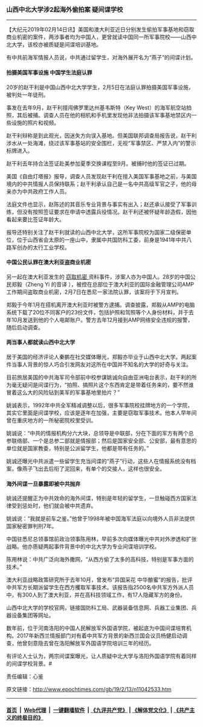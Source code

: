### 山西中北大学涉2起海外偷拍案 疑间谍学校
------------------------

<p>
 【大纪元2019年02月14日讯】美国和澳大利亚近日分别发生偷拍军事基地和窃取商业机密的案件，两涉事者均为中国人，更曾就读中国同一所军事院校——山西中北大学，该校亦被质疑是间谍培训基地。
</p>
<p>
 有中共前海军情报人员说，中共通过留学生，对海外展开名为“燕子”的间谍计划。
</p>
<h4>
 拍摄美国军事设施 中国学生法庭认罪
</h4>
<p>
 20岁的赵干利是中国山西中北大学学生，2月5日在法庭认罪拍摄美国军事设施，被判处一年徒刑。
</p>
<p>
 事发在去年9月，赵干利擅闯佛罗里达州基韦斯特（Key West）的海军航空站拍照，其后被捕。调查人员在他的相机和手机里发现他非法拍摄该军事基地禁区内一些设施的照片和视频。
</p>
<p>
 赵干利辩称是到此观光，因迷失方向误入基地。但美国联邦调查局报告说，赵干利涉水从一处海滩，绕过该军事基站的安全围栏，无视“军事禁区、严禁入内”的警示标牌进入。
</p>
<p>
 赵干利去年持合法签证赴美参加夏季交换课程至9月。被捕时他的签证已过期。
</p>
<p>
 美国《自由灯塔报》报导，调查人员发现赵干利在擅入美国军事基地之前，与美国境内的中共情报人员保持联系；赵干利承认自己是一名中共高级军官之子，他的母亲亦为中共政府工作人员。
</p>
<p>
 法庭文件也显示，赵陈述的其音乐专业背景与事实有出入；赵还承认接受了军事训练，但没有按照签证要求在申请中透露兵役情况。赵干利还被怀疑年龄造假，因他看起来要比签证年龄大。
</p>
<p>
 报导还特别关注了赵干利就读的山西中北大学，这所军事院校为国家二级保密单位，位于山西省会太原的一座山中，隶属中共国防科工委，前身是1941年中共八路军创办的太行工业学校。
</p>
<h4>
 中国公民认罪在澳大利亚盗商业机密
</h4>
<p>
 另一起在澳大利亚发生的
 <a href="http://www.epochtimes.com/gb/tag/%E7%AA%83%E5%8F%96%E6%9C%BA%E5%AF%86.html">
  窃取机密
 </a>
 资料事件，涉案人亦为中国人。28岁的中国公民郑毅（Zheng Yi 的音译 ），被控在总部位于澳大利亚的国际金融管理公司AMP工作期间盗取商业机密，2月7日在悉尼一家法院认罪，该案将于下月宣判。
</p>
<p>
 郑毅于今年1月在搭机离开澳大利亚时被警方逮捕。调查披露，郑毅从AMP的电脑系统下载了20位不同客户的23份文件，包括护照和驾照等个人身份材料，并于去年10月发送到他的个人电邮账户。警方去年12月接到AMP网络安全违规的报警，随后启动调查。
</p>
<h4>
 两当事人都就读山西中北大学
</h4>
<p>
 居于美国的经济评论人秦鹏在社交媒体曝光，郑毅亦毕业于山西中北大学。两起案件当事人背景的惊人巧合引发网友对这所在中国并不知名的大学的好奇与关注。
</p>
<p>
 目前旅居美国的中共海军司令部前中校参谋姚诚向自由亚洲电台表示，赵干利的所为毫无疑问是间谍行为，“拍照、搞照片这个东西肯定是带着任务来的，要不然谁冒着这么大的风险钻到美军的军事基地里拍片？”
</p>
<p>
 姚诚表示，1992年中共全军精减调整以后，很多军事院校挂牌地方的一个学院，其实它里面是间谍学校，应该是逐年在加强，主要是窃取军事技术。他本人早年间曾在重庆地方的一所秘密院校里受训。
</p>
<p>
 姚诚说：“中共的情报机构分六大块，总领导是中联部，分在下面的军方有两个总参联络部、一个是总参二部就是情报部；然后是国家安全部、公安部，最有意思的单位就是国家教委，特别是公派留学生，他都是带有任务的。”
</p>
<p>
 姚诚还曝光中共派遣一些留学生充当间谍的“燕子”行动，这些人在情报系统没有档案，像燕子飞出去后衔了泥回来，有单个的交接人，这样也很安全。
</p>
<h4>
 海外间谍一旦暴露即被中共抛弃
</h4>
<p>
 姚诚还提醒正为中共效命的海外间谍，特别是年轻的留学生，一旦触碰西方国家法律受到惩处时，他们就会被中共遗弃。
</p>
<p>
 姚诚说：“我就是前车之鉴。”他曾于1998年被中国海军法庭以向境外人员非法提供国家秘密罪判刑7年。
</p>
<p>
 中国驻悉尼总领事馆前政治领事陈用林，早前多次向媒体曝光中共对外渗透和扩张战略。他亦质疑两起事件背景中的中北大学为专业间谍培训学校。
</p>
<p>
 陈用林说：中共广泛向海外撒网，“从西方偷了太多的高科技，特别是军事方面的技术。”
</p>
<p>
 澳大利亚战略政策研究所于去年10月，曾发布“异国采花 中华酿蜜”的报告，批评中共军方长期派留学生在西方攫取军事技术。该报告指2500名中共军方外派人员中，有300人到了澳大利亚，并在高科技领域工作，有17人隐藏军方的身份。
</p>
<p>
 山西中北大学的学校官网，链接国防科工局、武器装备信息网、兵器工业集团、兵器设备集团等网址。
</p>
<p>
 数年前，位于河南洛阳的中国人民解放军外国语学院，被起底为中国间谍培育机构。2017年新西兰情报部门对有着中共军方背景的新西兰国会议员杨健启动调查，他曾刻意隐去曾在洛阳解放军外国语学院培训三年的经历。
</p>
<p>
 有评论人士认为，两宗间谍案曝光，让人质疑中北大学与洛阳外国语学院有着同样的间谍学校背景。#
</p>
<p>
 责任编辑：心鉴
</p>

原文链接：http://www.epochtimes.com/gb/19/2/13/n11042533.htm


------------------------
#### [首页](https://github.com/gfw-breaker/banned-news/blob/master/README.md) &nbsp;|&nbsp; [Web代理](https://github.com/labour-camp/helloworld) &nbsp;|&nbsp; [一键翻墙软件](https://github.com/gfw-breaker/nogfw/blob/master/README.md) &nbsp;| [《九评共产党》](https://github.com/gfw-breaker/9ping.md/blob/master/README.md#九评之一评共产党是什么) | [《解体党文化》](https://github.com/gfw-breaker/jtdwh.md/blob/master/README.md) | [《共产主义的终极目的》](https://github.com/gfw-breaker/gczydzjmd.md/blob/master/README.md)

